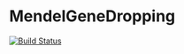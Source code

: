 # MendelGeneDropping

[![Build Status](https://travis-ci.org/OpenMendel/MendelGeneDropping.jl.svg?branch=master)](https://travis-ci.org/OpenMendel/MendelGeneDropping.jl)
